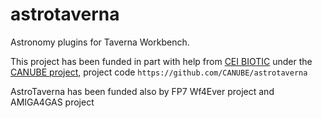 astrotaverna
============
Astronomy plugins for Taverna Workbench. 

This project has been funded in part with help from [CEI BIOTIC](http://biotic.ugr.es) under the [CANUBE project](http://canube.wordpress.com), project code `https://github.com/CANUBE/astrotaverna`

AstroTaverna has been funded also by FP7 Wf4Ever project and AMIGA4GAS project 







